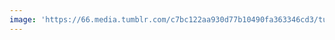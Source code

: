 ```yaml
---
image: 'https://66.media.tumblr.com/c7bc122aa930d77b10490fa363346cd3/tumblr_ozic0bKUT11tbdx3so1_1280.jpg'
---
```

